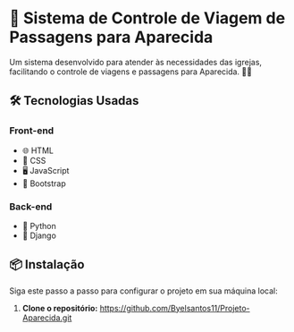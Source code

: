 # 🚀 Sistema de Controle de Viagem de Passagens para Aparecida

Um sistema desenvolvido para atender às necessidades das igrejas, facilitando o controle de viagens e passagens para Aparecida. 🙏✨

## 🛠️ Tecnologias Usadas

### Front-end
- 🌐 HTML
- 🎨 CSS
- 🖥️ JavaScript
- 🚀 Bootstrap

### Back-end
- 🐍 Python
- 🦄 Django

## 📦 Instalação

Siga este passo a passo para configurar o projeto em sua máquina local:

1. **Clone o repositório:**
https://github.com/Byelsantos11/Projeto-Aparecida.git
